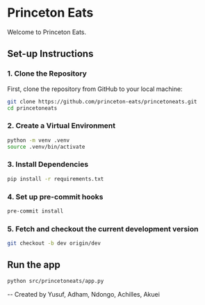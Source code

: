 # Princeton Eats

Welcome to Princeton Eats.

## Set-up Instructions

### 1. Clone the Repository

First, clone the repository from GitHub to your local machine:

```bash
git clone https://github.com/princeton-eats/princetoneats.git
cd princetoneats
```

### 2. Create a Virtual Environment

```bash
python -m venv .venv
source .venv/bin/activate
```

### 3. Install Dependencies

```bash
pip install -r requirements.txt
```

### 4. Set up pre-commit hooks

```bash
pre-commit install
```

### 5. Fetch and checkout the current development version
```bash
git checkout -b dev origin/dev
```

## Run the app

```bash
python src/princetoneats/app.py
```

--
Created by Yusuf, Adham, Ndongo, Achilles, Akuei
